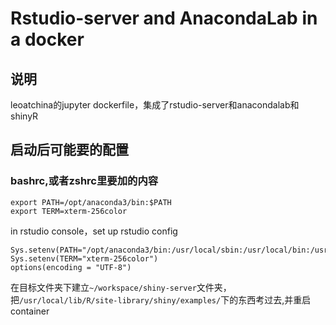 # Rstudio-server and AnacondaLab in a docker
## 说明
leoatchina的jupyter dockerfile，集成了rstudio-server和anacondalab和shinyR
## 启动后可能要的配置 
### bashrc,或者zshrc里要加的内容
```
export PATH=/opt/anaconda3/bin:$PATH
export TERM=xterm-256color
```
in rstudio console，set up rstudio config
```
Sys.setenv(PATH="/opt/anaconda3/bin:/usr/local/sbin:/usr/local/bin:/usr/sbin:/usr/bin:/sbin:/bin")
Sys.setenv(TERM="xterm-256color")
options(encoding = "UTF-8")
```

在目标文件夹下建立`~/workspace/shiny-server`文件夹，把`/usr/local/lib/R/site-library/shiny/examples/`下的东西考过去,并重启container
